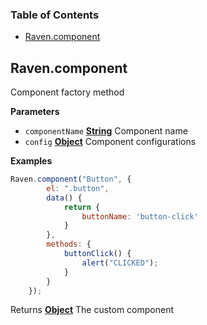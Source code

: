 ### Table of Contents

-   [Raven.component](#ravencomponent)

## Raven.component

Component factory method

**Parameters**

-   `componentName` **[String](https://developer.mozilla.org/en-US/docs/Web/JavaScript/Reference/Global_Objects/String)** Component name
-   `config` **[Object](https://developer.mozilla.org/en-US/docs/Web/JavaScript/Reference/Global_Objects/Object)** Component configurations

**Examples**

```javascript
Raven.component("Button", {
        el: ".button", 
        data() {  
            return {
                buttonName: 'button-click'
            }
        },
        methods: {
            buttonClick() {
                alert("CLICKED");
            }
        }
    });
```

Returns **[Object](https://developer.mozilla.org/en-US/docs/Web/JavaScript/Reference/Global_Objects/Object)** The custom component
